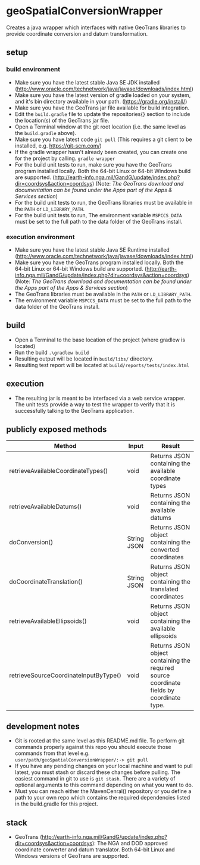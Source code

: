 # geoSpatialConversionWrapper
Creates a java wrapper which interfaces with native GeoTrans libraries to provide coordinate conversion and datum transformation.

## setup

### build environment
- Make sure you have the latest stable Java SE JDK installed (http://www.oracle.com/technetwork/java/javase/downloads/index.html)
- Make sure you have the latest version of gradle loaded on your system, and it's bin directory available in your path. (https://gradle.org/install/)
- Make sure you have the GeoTrans jar file available for build integration.
- Edit the `build.gradle` file to update the repositories{} section to include the location(s) of the GeoTrans jar file.
- Open a Terminal window at the git root location (i.e. the same level as the `build.gradle` above).
- Make sure you have latest code `git pull` (This requires a git client to be installed, e.g. https://git-scm.com/)
- If the gradle wrapper hasn't already been created, you can create one for the project by calling. `gradle wrapper`
- For the build unit tests to run, make sure you have the GeoTrans program installed locally. Both the 64-bit Linux or 64-bit Windows build are supported. (http://earth-info.nga.mil/GandG/update/index.php?dir=coordsys&action=coordsys) (Note: *The GeoTrans download and documentation can be found under the Apps part of the Apps & Services section*)
- For the build unit tests to run, the GeoTrans libraries must be available in the `PATH` or `LD_LIBRARY_PATH`.
- For the build unit tests to run, The environment variable `MSPCCS_DATA` must be set to the full path to the data folder of the GeoTrans install.


### execution environment
- Make sure you have the latest stable Java SE Runtime installed (http://www.oracle.com/technetwork/java/javase/downloads/index.html)
- Make sure you have the GeoTrans program installed locally. Both the 64-bit Linux or 64-bit Windows build are supported. (http://earth-info.nga.mil/GandG/update/index.php?dir=coordsys&action=coordsys) (Note: *The GeoTrans download and documentation can be found under the Apps part of the Apps & Services section*)
- The GeoTrans libraries must be available in the `PATH` or `LD_LIBRARY_PATH`.
- The environment variable `MSPCCS_DATA` must be set to the full path to the data folder of the GeoTrans install.

## build
- Open a Terminal to the base location of the project (where gradlew is located)
- Run the build `.\gradlew build`
- Resulting output will be located in `build/libs/` directory.
- Resulting test report will be located at `build/reports/tests/index.html`

## execution
- The resulting jar is meant to be interfaced via a web service wrapper.  The unit tests provide a way to test the wrapper to verify that it is successfully talking to the GeoTrans application.

## publicly exposed methods

| Method | Input | Result |
| ------ | ------ | ------ |
| retrieveAvailableCoordinateTypes() | void | Returns JSON containing the available coordinate types |
| retrieveAvailableDatums() | void | Returns JSON containing the available datums |
| doConversion() | String JSON | Returns JSON object containing the converted coordinates |
| doCoordinateTranslation() | String JSON | Returns JSON object containing the translated coordinates |
| retrieveAvailableEllipsoids() | void | Returns JSON object containing the available ellipsoids |
| retrieveSourceCoordinateInputByType() | void | Returns JSON object containing the required source coordinate fields by coordinate type. |

## development notes
- Git is rooted at the same level as this README.md file. To perform git commands properly against this repo you should execute those commands from that level e.g. `user/path/geoSpatialConversionWrapper/:-> git pull`
- If you have any pending changes on your local machine and want to pull latest, you must stash or discard these changes before pulling. The easiest command in git to use is `git stash`. There are a variety of optional arguments to this command depending on what you want to do.
- Must you can reach either the MavenCenral() repository or you define a path to your own repo which contains the required dependencies listed in the build.gradle for this project.

## stack
- GeoTrans (http://earth-info.nga.mil/GandG/update/index.php?dir=coordsys&action=coordsys): The NGA and DOD approved coordinate converter and datum translator. Both 64-bit Linux and Windows versions of GeoTrans are supported.